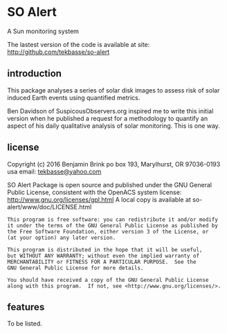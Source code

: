 SO Alert
========

A Sun monitoring system

The lastest version of the code is available at site:
 http://github.com/tekbasse/so-alert

introduction
------------

This package analyses a series of solar disk images to
assess risk of solar induced Earth events using quantified metrics.


Ben Davidson of SuspicousObservers.org 
inspired me to write this initial version
when he published a request for a methodology to 
quantify an aspect of his daily qualitative analysis of 
solar monitoring. This is one way.



license
-------
Copyright (c) 2016 Benjamin Brink
po box 193, Marylhurst, OR 97036-0193 usa
email: tekbasse@yahoo.com

SO Alert Package is open source and published under the GNU General Public License, 
consistent with the OpenACS system license: http://www.gnu.org/licenses/gpl.html
A local copy is available at so-alert/www/doc/LICENSE.html

    This program is free software: you can redistribute it and/or modify
    it under the terms of the GNU General Public License as published by
    the Free Software Foundation, either version 3 of the License, or
    (at your option) any later version.

    This program is distributed in the hope that it will be useful,
    but WITHOUT ANY WARRANTY; without even the implied warranty of
    MERCHANTABILITY or FITNESS FOR A PARTICULAR PURPOSE.  See the
    GNU General Public License for more details.

    You should have received a copy of the GNU General Public License
    along with this program.  If not, see <http://www.gnu.org/licenses/>.


features
--------

To be listed. 






